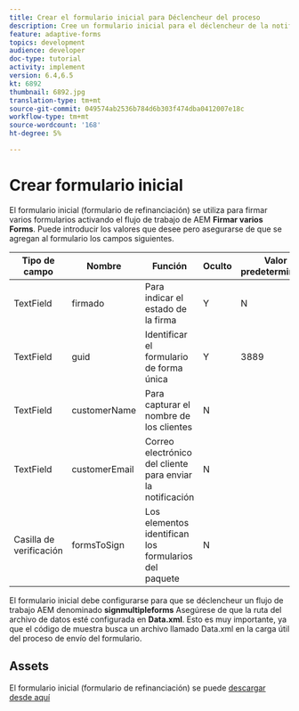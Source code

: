 ```yaml
---
title: Crear el formulario inicial para Déclencheur del proceso
description: Cree un formulario inicial para el déclencheur de la notificación por correo electrónico con el fin de inicio del proceso de firma.
feature: adaptive-forms
topics: development
audience: developer
doc-type: tutorial
activity: implement
version: 6.4,6.5
kt: 6892
thumbnail: 6892.jpg
translation-type: tm+mt
source-git-commit: 049574ab2536b784d6b303f474dba0412007e18c
workflow-type: tm+mt
source-wordcount: '168'
ht-degree: 5%

---
```



# Crear formulario inicial

El formulario inicial (formulario de refinanciación) se utiliza para firmar varios formularios activando el flujo de trabajo de AEM **Firmar varios Forms**. Puede introducir los valores que desee pero asegurarse de que se agregan al formulario los campos siguientes.



| Tipo de campo | Nombre | Función | Oculto | Valor predeterminado |
------------------------|---------------------------------------|--------------------|--------|-----------------
| TextField | firmado | Para indicar el estado de la firma | Y | N |
| TextField | guid | Identificar el formulario de forma única | Y | 3889 |
| TextField | customerName | Para capturar el nombre de los clientes | N |
| TextField | customerEmail | Correo electrónico del cliente para enviar la notificación | N |
| Casilla de verificación | formsToSign | Los elementos identifican los formularios del paquete | N |



El formulario inicial debe configurarse para que se déclencheur un flujo de trabajo AEM denominado **signmultipleforms**
Asegúrese de que la ruta del archivo de datos esté configurada en **Data.xml**. Esto es muy importante, ya que el código de muestra busca un archivo llamado Data.xml en la carga útil del proceso de envío del formulario.

## Assets

El formulario inicial (formulario de refinanciación) se puede [descargar desde aquí](assets/refinance-form.zip)





